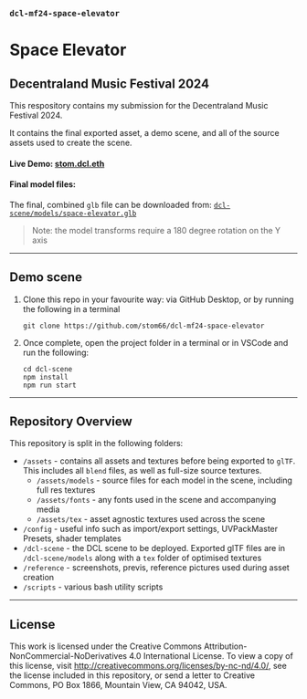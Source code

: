 ### `dcl-mf24-space-elevator`

# Space Elevator
## Decentraland Music Festival 2024

This respository contains my submission for the Decentraland Music Festival 2024. 

It contains the final exported asset, a demo scene, and all of the source assets used to create the scene.

#### Live Demo: [stom.dcl.eth](https://decentraland.org/play/?NETWORK=mainnet&position=0%2C0&ealm=stom.dcl.eth)

#### Final model files:

The final, combined `glb` file can be downloaded from: [`dcl-scene/models/space-elevator.glb`](https://github.com/stom66/dcl-mf24-space-elevator/blob/main/dcl-scene/models/space-elevator.glb)

> Note: the model transforms require a 180 degree rotation on the Y axis
	


---

## Demo scene

1) Clone this repo in your favourite way: via GitHub Desktop, or by running the following in a terminal
	```
	git clone https://github.com/stom66/dcl-mf24-space-elevator
	```
1) Once complete, open the project folder in a terminal or in VSCode and run the following:
	```
    cd dcl-scene
	npm install
	npm run start
	```

---

## Repository Overview

This repository is split in the following folders:

* `/assets` - contains all assets and textures before being exported to `glTF`. This includes all `blend` files, as well as full-size source textures.
    * `/assets/models` - source files for each model in the scene, including full res textures
    * `/assets/fonts` - any fonts used in the scene and accompanying media
    * `/assets/tex` - asset agnostic textures used across the scene
* `/config` - useful info such as import/export settings, UVPackMaster Presets, shader templates
* `/dcl-scene` - the DCL scene to be deployed. Exported glTF files are in `/dcl-scene/models` along with a `tex` folder of optimised textures
* `/reference` - screenshots, previs, reference pictures used during asset creation
* `/scripts` - various bash utility scripts

---

## License

This work is licensed under the Creative Commons Attribution-NonCommercial-NoDerivatives 4.0 International License. To view a copy of this license, visit http://creativecommons.org/licenses/by-nc-nd/4.0/, see the license included in this repository, or send a letter to Creative Commons, PO Box 1866, Mountain View, CA 94042, USA.